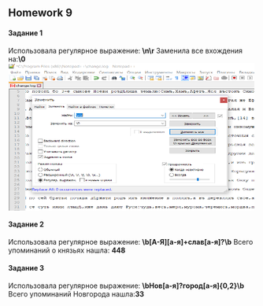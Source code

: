 ## Homework 9
#### **Задание 1**
Использовала регулярное выражение: **\n\r** Заменила все вхождения на:**\0**
<img src="https://github.com/annushc/hw9/blob/master/Задание%201.PNG" width="500" height="300" align="left"/> 
<br clear="all"/> 
#### **Задание 2**
Использовала регулярное выражение: **\b[А-Я][а-я]+слав[а-я]?\b** Всего упоминаний о князьях нашла: **448**
#### **Задание 3**
Использовала регулярное выражение: **\bНов[а-я]?город[а-я]{0,2}\b** Всего упоминаний Новгорода нашла:**33**
